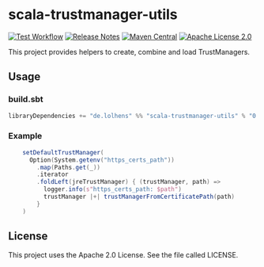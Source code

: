 # scala-trustmanager-utils

[![Test Workflow](https://github.com/LolHens/scala-trustmanager-utils/workflows/test/badge.svg)](https://github.com/LolHens/scala-trustmanager-utils/actions?query=workflow%3Atest)
[![Release Notes](https://img.shields.io/github/release/LolHens/scala-trustmanager-utils.svg?maxAge=3600)](https://github.com/LolHens/scala-trustmanager-utils/releases/latest)
[![Maven Central](https://img.shields.io/maven-central/v/de.lolhens/scala-trustmanager-utils_2.13)](https://search.maven.org/artifact/de.lolhens/scala-trustmanager-utils_2.13)
[![Apache License 2.0](https://img.shields.io/github/license/LolHens/scala-trustmanager-utils.svg?maxAge=3600)](https://www.apache.org/licenses/LICENSE-2.0)

This project provides helpers to create, combine and load TrustManagers.

## Usage

### build.sbt

```sbt
libraryDependencies += "de.lolhens" %% "scala-trustmanager-utils" % "0.2.1"
```

### Example

```scala
    setDefaultTrustManager(
      Option(System.getenv("https_certs_path"))
        .map(Paths.get(_))
        .iterator
        .foldLeft(jreTrustManager) { (trustManager, path) =>
          logger.info(s"https_certs_path: $path")
          trustManager |+| trustManagerFromCertificatePath(path)
        }
    )
```

## License

This project uses the Apache 2.0 License. See the file called LICENSE.
